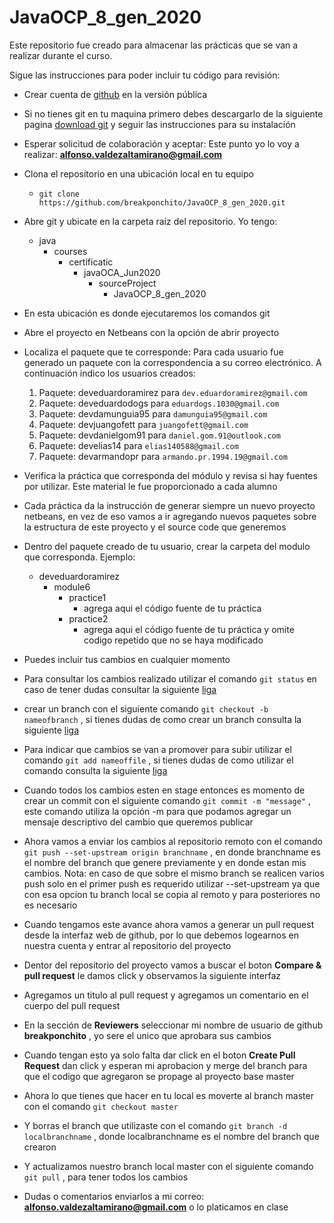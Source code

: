 # JavaOCP_8_gen_2020
Este repositorio fue creado para almacenar las prácticas que se van a realizar durante el curso.

Sigue las instrucciones para poder incluir tu código para revisión:

- Crear cuenta de [github](https://github.com/) en la versión pública
- Si no tienes git en tu maquina primero debes descargarlo de la siguiente pagina [download git](https://git-scm.com/downloads ) y seguir las instrucciones para su instalación
- Esperar solicitud de colaboración y aceptar: Este punto yo lo voy a realizar: **alfonso.valdezaltamirano@gmail.com**
- Clona el repositorio en una ubicación local en tu equipo
  - `git clone https://github.com/breakponchito/JavaOCP_8_gen_2020.git`
- Abre git y ubicate en la carpeta raíz del repositorio. Yo tengo:
  - java
  	- courses
	  - certificatic
	    - javaOCA_Jun2020
	      - sourceProject
	        - JavaOCP_8_gen_2020
- En esta ubicación es donde ejecutaremos los comandos git
- Abre el proyecto en Netbeans con la opción de abrir proyecto
- Localiza el paquete que te corresponde: Para cada usuario fue generado un paquete con la correspondencia a su correo electrónico. A continuación indico los usuarios creados:
  1. Paquete: deveduardoramirez para `dev.eduardoramirez@gmail.com`
  2. Paquete: deveduardodogs para `eduardogs.1030@gmail.com`
  3. Paquete: devdamunguia95 para `damunguia95@gmail.com`
  4. Paquete: devjuangofett para `juangofett@gmail.com`
  5. Paquete: devdanielgom91 para `daniel.gom.91@outlook.com`
  6. Paquete: develias14 para `elias140588@gmail.com`
  7. Paquete: devarmandopr para `armando.pr.1994.19@gmail.com`
- Verifica la práctica que corresponda del módulo y revisa si hay fuentes por utilizar. Este material le fue proporcionado a cada alumno
- Cada práctica da la instrucción de generar siempre un nuevo proyecto netbeans, en vez de eso vamos a ir agregando nuevos paquetes sobre la estructura de este proyecto y el source code que generemos
- Dentro del paquete creado de tu usuario, crear la carpeta del modulo que corresponda. Ejemplo:
  - deveduardoramirez
    - module6
      - practice1
        - agrega aqui el código fuente de tu práctica
      - practice2
        - agrega aqui el código fuente de tu práctica y omite codigo repetido que no se haya modificado
- Puedes incluir tus cambios en cualquier momento
- Para consultar los cambios realizado utilizar el comando `git status` en caso de tener dudas consultar la siguiente [liga](https://git-scm.com/docs/git-status)
- crear un branch con el siguiente comando `git checkout -b nameofbranch` , si tienes dudas de como crear un branch consulta la siguiente [liga](https://git-scm.com/docs/git-checkout)
- Para indicar que cambios se van a promover para subir utilizar el comando `git add nameoffile` , si tienes dudas de como utilizar el comando consulta la siguiente [liga](https://git-scm.com/docs/git-add)

- Cuando todos los cambios esten en stage entonces es momento de crear un commit con el siguiente comando `git commit -m "message"` , este comando utiliza la opción -m para que podamos agregar un mensaje descriptivo del cambio que queremos publicar

- Ahora vamos a enviar los cambios al repositorio remoto con el comando `git push --set-upstream origin branchname` , en donde branchname es el nombre del branch que genere previamente y en donde estan mis cambios. Nota: en caso de que sobre el mismo branch se realicen varios push solo en el primer push es requerido utilizar --set-upstream ya que con esa opcion tu branch local se copia al remoto y para posteriores no es necesario
	 
- Cuando tengamos este avance ahora vamos a generar un pull request desde la interfaz web de github, por lo que debemos logearnos en nuestra cuenta y entrar al repositorio del proyecto

- Dentor del repositorio del proyecto vamos a buscar el boton **Compare & pull request** le damos click y observamos la siguiente interfaz

- Agregamos un titulo al pull request y agregamos un comentario en el cuerpo del pull request

- En la sección de **Reviewers** seleccionar mi nombre de usuario de github **breakponchito** , yo sere el unico que aprobara sus cambios

- Cuando tengan esto ya solo falta dar click en el boton **Create Pull Request** dan click y esperan mi aprobacion y merge del branch para que el codigo que agregaron se propage al proyecto base master

- Ahora lo que tienes que hacer en tu local es moverte al branch master con el comando `git checkout master`

- Y borras el branch que utilizaste con el comando `git branch -d localbranchname` , donde localbranchname es el nombre del branch que crearon

- Y actualizamos nuestro branch local master con el siguiente comando `git pull` , para tener todos los cambios

- Dudas o comentarios enviarlos a mi correo: **alfonso.valdezaltamirano@gmail.com**  o lo platicamos en clase